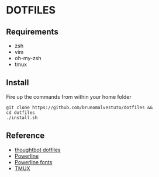 # DOTFILES

## Requirements

* zsh
* vim
* oh-my-zsh
* tmux


## Install

Fire up the commands from within your home folder

    git clone https://github.com/brunomalvestuto/dotfiles &&
    cd dotfiles
    ./install.sh


## Reference

* [thoughtbot dotfiles](https://github.com/thoughtbot/dotfile)
* [Powerline](https://github.com/Lokaltog/powerline)
* [Powerline fonts](https://github.com/Lokaltog/powerline-fonts)
* [TMUX](http://tmux.sourceforge.net/)
